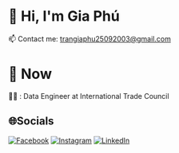 # 💫 Hi, I'm Gia Phú

📫 Contact me: [trangiaphu25092003@gmail.com](mailto:trangiaphu25092003@gmail.com)

# 🚣 Now
 
 👨‍💻 : Data Engineer at International Trade Council

## 🌐Socials
[![Facebook](https://img.shields.io/badge/Facebook-%231877F2.svg?logo=Facebook&logoColor=white)](https://facebook.com/https://www.facebook.com/tran.phugia/) [![Instagram](https://img.shields.io/badge/Instagram-%23E4405F.svg?logo=Instagram&logoColor=white)](https://instagram.com/https://www.instagram.com/_gphu2509/) [![LinkedIn](https://img.shields.io/badge/LinkedIn-%230077B5.svg?logo=linkedin&logoColor=white)](https://linkedin.com/in/linkedin.com/in/gia-phú-1b8427281) 
